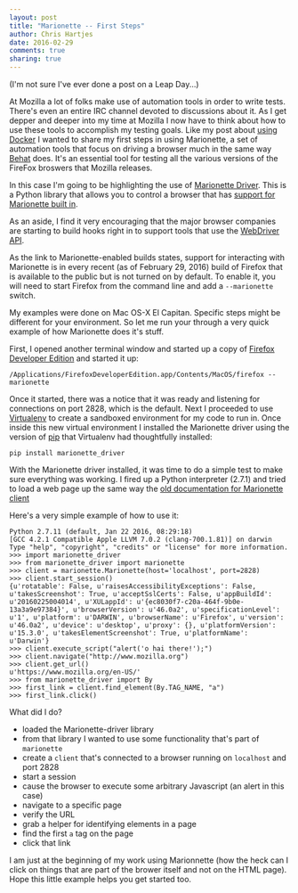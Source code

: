 ```yaml
---
layout: post
title: "Marionette -- First Steps"
author: Chris Hartjes
date: 2016-02-29
comments: true
sharing: true
---
```

(I'm not sure I've ever done a post on a Leap Day...)

At Mozilla a lot of folks make use of automation tools in order to write tests.
There's even an entire IRC channel devoted to discussions about it. As I get
depper and deeper into my time at Mozilla I now have to think about how to use
these tools to accomplish my testing goals. Like my post about [using Docker](https://littlehart.net/atthekeyboard/2016/02/03/containers-and-the-grumpy-tester/)
I wanted to share my first steps in using Marionette, a set of automation tools
that focus on driving a browser much in the same way [Behat](http://behat.org) does.
It's an essential tool for testing all the various versions of the FireFox broswers
that Mozilla releases.

In this case I'm going to be highlighting the use of [Marionette Driver](https://pypi.python.org/pypi/marionette_driver/1.1.0). This is a Python
library that allows you to control a browser that has [support for Marionette built in](https://developer.mozilla.org/en-US/docs/Mozilla/QA/Marionette/Builds).

As an aside, I find it very encouraging that the major browser companies are
starting to build hooks right in to support tools that use the [WebDriver API](https://github.com/w3c/webdriver).

As the link to Marionette-enabled builds states, support for interacting with
Marionette is in every recent (as of February 29, 2016) build of Firefox that is
available to the public but is not turned on by default. To enable it, you will
need to start Firefox from the command line and add a `--marionette` switch.

My examples were done on Mac OS-X El Capitan. Specific steps might be different
for your environment. So let me run your through a very quick example of how
Marionette does it's stuff.

First, I opened another terminal window and started up a copy of [Firefox Developer Edition](https://www.mozilla.org/en-US/firefox/developer/) and started it up:

`/Applications/FirefoxDeveloperEdition.app/Contents/MacOS/firefox --marionette`

Once it started, there was a notice that it was ready and listening for connections
on port 2828, which is the default. Next I proceeded to use [Virtualenv](https://github.com/pypa/virtualenv) to create a sandboxed environment
for my code to run in. Once inside this new virtual environment
I installed the Marionette driver using the version of [pip](https://pip.pypa.io/en/stable/)
that Virtualenv had thoughtfully installed:

`pip install marionette_driver`

With the Marionette driver installed, it was time to do a simple test to make
sure everything was working. I fired up a Python interpreter (2.7.1) and
tried to load a web page up the same way the [old documentation for Marionette client](http://marionette-client.readthedocs.org/en/latest/interactive.html)

Here's a very simple example of how to use it:

~~~
Python 2.7.11 (default, Jan 22 2016, 08:29:18)
[GCC 4.2.1 Compatible Apple LLVM 7.0.2 (clang-700.1.81)] on darwin
Type "help", "copyright", "credits" or "license" for more information.
>>> import marionette_driver
>>> from marionette_driver import marionette
>>> client = marionette.Marionette(host='localhost', port=2828)
>>> client.start_session()
{u'rotatable': False, u'raisesAccessibilityExceptions': False, u'takesScreenshot': True, u'acceptSslCerts': False, u'appBuildId': u'20160225004014', u'XULappId': u'{ec8030f7-c20a-464f-9b0e-13a3a9e97384}', u'browserVersion': u'46.0a2', u'specificationLevel': u'1', u'platform': u'DARWIN', u'browserName': u'Firefox', u'version': u'46.0a2', u'device': u'desktop', u'proxy': {}, u'platformVersion': u'15.3.0', u'takesElementScreenshot': True, u'platformName': u'Darwin'}
>>> client.execute_script("alert('o hai there!');")
>>> client.navigate("http://www.mozilla.org")
>>> client.get_url()
u'https://www.mozilla.org/en-US/'
>>> from marionette_driver import By
>>> first_link = client.find_element(By.TAG_NAME, "a")
>>> first_link.click()
~~~

What did I do?

* loaded the Marionette-driver library
* from that library I wanted to use some functionality that's part of `marionette`
* create a `client` that's connected to a browser running on `localhost` and port 2828
* start a session
* cause the browser to execute some arbitrary Javascript (an alert in this case)
* navigate to a specific page
* verify the URL
* grab a helper for identifying elements in a page
* find the first `a` tag on the page
* click that link

I am just at the beginning of my work using Marionnette (how the heck can I click
on things that are part of the brower itself and not on the HTML page). Hope
this little example helps you get started too.
